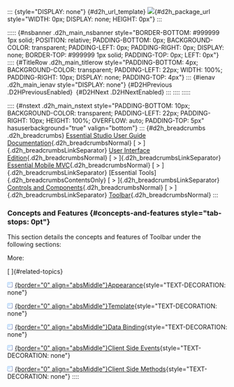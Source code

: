 ::: {style="DISPLAY: none"}
[](ms-xhelp:///?Id=d2h_url_template){#d2h_url_template} ![](!package_url!){#d2h_package_url style="WIDTH: 0px; DISPLAY: none; HEIGHT: 0px"}
:::

::::: {#nsbanner .d2h_main_nsbanner style="BORDER-BOTTOM: #999999 1px solid; POSITION: relative; PADDING-BOTTOM: 0px; BACKGROUND-COLOR: transparent; PADDING-LEFT: 0px; PADDING-RIGHT: 0px; DISPLAY: none; BORDER-TOP: #999999 1px solid; PADDING-TOP: 0px; LEFT: 0px"}
:::: {#TitleRow .d2h_main_titlerow style="PADDING-BOTTOM: 4px; BACKGROUND-COLOR: transparent; PADDING-LEFT: 22px; WIDTH: 100%; PADDING-RIGHT: 10px; DISPLAY: none; PADDING-TOP: 4px"}
::: {#ienav .d2h_main_ienav style="DISPLAY: none"}
[](ms-xhelp:///?Id=228947d1-6701-41d9-b5af-862cd5d85ee8){#D2HPrevious .D2HPreviousEnabled}  [](ms-xhelp:///?Id=ee3f8245-d720-4686-8874-b06e097194f9){#D2HNext .D2HNextEnabled}
:::
::::
:::::

:::: {#nstext .d2h_main_nstext style="PADDING-BOTTOM: 10px; BACKGROUND-COLOR: transparent; PADDING-LEFT: 22px; PADDING-RIGHT: 10px; HEIGHT: 100%; OVERFLOW: auto; PADDING-TOP: 5px" hasuserbackground="true" valign="bottom"}
::: {#d2h_breadcrumbs .d2h_breadcrumbs}
[Essential Studio User Guide Documentation](ms-xhelp:///?Id=12457748-09e3-4d74-a240-8e049cedf030){.d2h_breadcrumbsNormal} [ \> ]{.d2h_breadcrumbsLinkSeparator} [User Interface Edition](ms-xhelp:///?Id=c29296b7-531c-413b-a0ec-488ca1f7f669){.d2h_breadcrumbsNormal} [ \> ]{.d2h_breadcrumbsLinkSeparator} [Essential Mobile MVC](ms-xhelp:///?Id=74df42e3-5434-4590-9be6-3ae2f911cbbc){.d2h_breadcrumbsNormal} [ \> ]{.d2h_breadcrumbsLinkSeparator} [Essential Tools]{.d2h_breadcrumbsContentsOnly} [ \> ]{.d2h_breadcrumbsLinkSeparator} [Controls and Components](ms-xhelp:///?Id=143afae1-3f83-4d32-9bfa-92ed7022a696){.d2h_breadcrumbsNormal} [ \> ]{.d2h_breadcrumbsLinkSeparator} [Toolbar](ms-xhelp:///?Id=6c5f0bf5-7ca8-4362-8f46-87fb8af9dd00){.d2h_breadcrumbsNormal}
:::

### Concepts and Features {#concepts-and-features style="tab-stops: 0pt"}

This section details the concepts and features of Toolbar under the following sections:

More:

[ ]{#related-topics}

[![](button.gif){border="0" align="absMiddle"}Appearance](ms-xhelp:///?Id=4787f3ae-d7ff-4347-ae08-b451a1b00263){style="TEXT-DECORATION: none"}

[![](button.gif){border="0" align="absMiddle"}Template](ms-xhelp:///?Id=bd1414b0-1d24-4051-a2f0-f1a743b9a39d){style="TEXT-DECORATION: none"}

[![](button.gif){border="0" align="absMiddle"}Data Binding](ms-xhelp:///?Id=b32b1f70-d350-405a-a3c8-1241c97da899){style="TEXT-DECORATION: none"}

[![](button.gif){border="0" align="absMiddle"}Client Side Events](ms-xhelp:///?Id=e7ed8b9a-69c6-4a41-b695-5a29a5e5370f){style="TEXT-DECORATION: none"}

[![](button.gif){border="0" align="absMiddle"}Client Side Methods](ms-xhelp:///?Id=ab59e6bb-49fb-4e27-b00c-72277cce28c8){style="TEXT-DECORATION: none"}
::::
